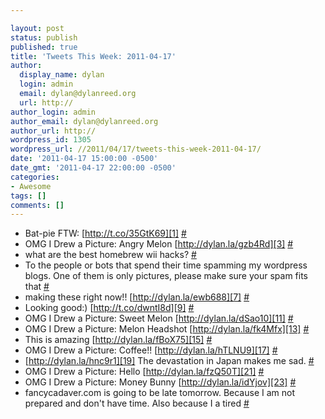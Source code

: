 ```yaml
---

layout: post
status: publish
published: true
title: 'Tweets This Week: 2011-04-17'
author:
  display_name: dylan
  login: admin
  email: dylan@dylanreed.org
  url: http://
author_login: admin
author_email: dylan@dylanreed.org
author_url: http://
wordpress_id: 1305
wordpress_url: //2011/04/17/tweets-this-week-2011-04-17/
date: '2011-04-17 15:00:00 -0500'
date_gmt: '2011-04-17 22:00:00 -0500'
categories:
- Awesome
tags: []
comments: []
---
```


  * Bat-pie FTW: [http://t.co/35GtK69][1] [#][2]
  * OMG I Drew a Picture: Angry Melon [http://dylan.la/gzb4Rd][3] [#][4]
  * what are the best homebrew wii hacks? [#][5]
  * To the people or bots that spend their time spamming my wordpress blogs. One of them is only pictures, please make sure your spam fits that [#][6]
  * making these right now!! [http://dylan.la/ewb688][7] [#][8]
  * Looking good:) [http://t.co/dwntI8d][9] [#][10]
  * OMG I Drew a Picture: Sweet Melon [http://dylan.la/dSao10][11] [#][12]
  * OMG I Drew a Picture: Melon Headshot [http://dylan.la/fk4Mfx][13] [#][14]
  * This is amazing [http://dylan.la/fBoX75][15] [#][16]
  * OMG I Drew a Picture: Coffee!! [http://dylan.la/hTLNU9][17] [#][18]
  * [http://dylan.la/hnc9r1][19] The devastation in Japan makes me sad. [#][20]
  * OMG I Drew a Picture: Hello [http://dylan.la/fzQ50T][21] [#][22]
  * OMG I Drew a Picture: Money Bunny [http://dylan.la/idYjov][23] [#][24]
  * fancycadaver.com is going to be late tomorrow. Because I am not prepared and don't have time. Also because I a tired [#][25]
  


   [1]: http://t.co/35GtK69
   [2]: http://twitter.com/awesomeguy/statuses/57233515657441280
   [3]: http://dylan.la/gzb4Rd
   [4]: http://twitter.com/awesomeguy/statuses/57464826825420801
   [5]: http://twitter.com/awesomeguy/statuses/57552410838700032
   [6]: http://twitter.com/awesomeguy/statuses/57554877517271040
   [7]: http://dylan.la/ewb688
   [8]: http://twitter.com/awesomeguy/statuses/57568168692035585
   [9]: http://t.co/dwntI8d
   [10]: http://twitter.com/awesomeguy/statuses/57571953711652864
   [11]: http://dylan.la/dSao10
   [12]: http://twitter.com/awesomeguy/statuses/57829840115609600
   [13]: http://dylan.la/fk4Mfx
   [14]: http://twitter.com/awesomeguy/statuses/58192764352991232
   [15]: http://dylan.la/fBoX75
   [16]: http://twitter.com/awesomeguy/statuses/58261922067386368
   [17]: http://dylan.la/hTLNU9
   [18]: http://twitter.com/awesomeguy/statuses/58545921943810048
   [19]: http://dylan.la/hnc9r1
   [20]: http://twitter.com/awesomeguy/statuses/58567490560720896
   [21]: http://dylan.la/fzQ50T
   [22]: http://twitter.com/awesomeguy/statuses/58908116770750465
   [23]: http://dylan.la/idYjov
   [24]: http://twitter.com/awesomeguy/statuses/59270042226921472
   [25]: http://twitter.com/awesomeguy/statuses/59390835850084352

